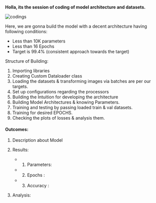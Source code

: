 **Holla, its the session of coding of model architecture and datasets.**

 
![codings](https://user-images.githubusercontent.com/60026221/213774847-431b9500-17bc-4602-9f4c-9620cbb38e5e.jpeg)

Here, we are gonna build the model with a decent architecture having following conditions:

   - Less than 10K parameters
   - Less than 16 Epochs
   - Target is 99.4% (consistent approach towards the target)


Structure of Building: 

1. Importing libraries
2. Creating Custom Dataloader class
3. Loading the datasets & transforming images via batches are per our targets.
5. Set up configurations regarding the processors
6. Building the Intuition for developing the architecture
7. Building Model Architectures & knowing Parameters.
8. Training and testing by passing loaded train & val datasets.
9. Training for desired EPOCHS.
10. Checking the plots of losses & analysis them.


#### Outcomes:

1. Description about Model

2. Results: 
    - 1. Parameters:
    - 2. Epochs    : 
    - 3. Accuracy  : 
  
3. Analysis: 
